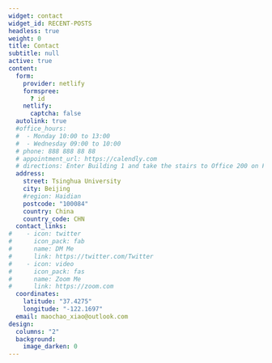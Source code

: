 ```yaml
---
widget: contact
widget_id: RECENT-POSTS
headless: true
weight: 0
title: Contact
subtitle: null
active: true
content:
  form:
    provider: netlify
    formspree:
      ? id
    netlify:
      captcha: false
  autolink: true
  #office_hours:
  #  - Monday 10:00 to 13:00
  #  - Wednesday 09:00 to 10:00
  # phone: 888 888 88 88
  # appointment_url: https://calendly.com
  # directions: Enter Building 1 and take the stairs to Office 200 on Floor 2
  address:
    street: Tsinghua University
    city: Beijing
    #region: Haidian
    postcode: "100084"
    country: China
    country_code: CHN
  contact_links:
#    - icon: twitter
#      icon_pack: fab
#      name: DM Me
#      link: https://twitter.com/Twitter
#    - icon: video
#      icon_pack: fas
#      name: Zoom Me
#      link: https://zoom.com
  coordinates:
    latitude: "37.4275"
    longitude: "-122.1697"
  email: maochao_xiao@outlook.com
design:
  columns: "2"
  background:
    image_darken: 0
---
```

